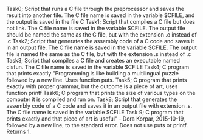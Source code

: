 Task0; Script that runs a C file through the preprocessor and saves the result into another file. The C file name is saved in the variable $CFILE, and the output is saved in the file C
Task1; Script that compiles a C file but does not link. The C file name is saved in the variable $CFILE. The output file should be named the same as the C file, but with the extension .o instead of .c
Task2; Script that generates the assembly code of a C code and saves it in an output file. The C file name is saved in the variable $CFILE. The output file is named the same as the C file, but with the extension .s instead of .c
Task3; Script that compiles a C file and creates an executable named cisfun. The C file name is saved in the variable $CFILE
Task4; C program that prints exactly "Programming is like building a multilingual puzzle followed by a new line. Uses function puts.
Task5; C program that prints exactly with proper grammar, but the outcome is a piece of art, uses function printf
Task6; C program that prints the size of various types on the computer it is compiled and run on.
Task8; Script that generates the assembly code of a C code and saves it in an output file with extension .s. The C file name is saved in the variable $CFILE
Task 9; C program that prints exactly and that piece of art is useful" - Dora Korpar, 2015-10-19, followed by a new line, to the standard error. Does not use puts or printf. Returns 1.
